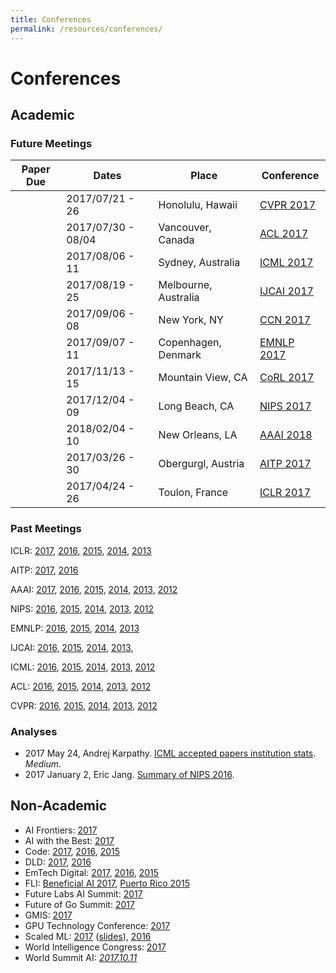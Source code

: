 ```yaml
---
title: Conferences
permalink: /resources/conferences/
---
```

# Conferences

## Academic

### Future Meetings

| Paper Due  | Dates              | Place                | Conference
| ---------- | ------------------ | -------------------- | ----------
|            | 2017/07/21 - 26    | Honolulu, Hawaii     | [CVPR 2017](http://cvpr2017.thecvf.com/)
|            | 2017/07/30 - 08/04 | Vancouver, Canada    | [ACL 2017](http://acl2017.org/)
|            | 2017/08/06 - 11    | Sydney, Australia    | [ICML 2017](https://2017.icml.cc/)
|            | 2017/08/19 - 25    | Melbourne, Australia | [IJCAI 2017](http://ijcai-17.org/)
|            | 2017/09/06 - 08    | New York, NY         | [CCN 2017](http://ccneuro.org/)
|            | 2017/09/07 - 11    | Copenhagen, Denmark  | [EMNLP 2017](http://emnlp2017.net/)
|            | 2017/11/13 - 15    | Mountain View, CA    | [CoRL 2017](http://www.robot-learning.org/)
|            | 2017/12/04 - 09    | Long Beach, CA       | [NIPS 2017](https://nips.cc/Conferences/2017)
|            | 2018/02/04 - 10    | New Orleans, LA      | [AAAI 2018](http://www.aaai.org/Conferences/AAAI/aaai18.php)
|            | 2017/03/26 - 30    | Obergurgl, Austria   | [AITP 2017](http://aitp-conference.org/2017/)
|            | 2017/04/24 - 26    | Toulon, France       | [ICLR 2017](http://www.iclr.cc/doku.php?id=ICLR2017:main&redirect=1)
           
### Past Meetings

ICLR: [2017](http://www.iclr.cc/doku.php?id=iclr2017:main), [2016](http://www.iclr.cc/doku.php?id=iclr2016:main), [2015](http://www.iclr.cc/doku.php?id=iclr2015:main), [2014](http://www.iclr.cc/doku.php?id=iclr2014:start), [2013](https://sites.google.com/site/representationlearning2013/)

AITP: [2017](http://aitp-conference.org/2017/), [2016](http://aitp-conference.org/2016/)

AAAI: [2017](http://www.aaai.org/Conferences/AAAI/aaai17.php), [2016](http://www.aaai.org/Conferences/AAAI/aaai16.php), [2015](http://www.aaai.org/Conferences/AAAI/aaai15.php), [2014](http://www.aaai.org/Conferences/AAAI/aaai14.php), [2013](http://www.aaai.org/Conferences/AAAI/aaai13.php), [2012](http://www.aaai.org/Conferences/AAAI/aaai12.php)

NIPS: [2016](https://nips.cc/Conferences/2016), [2015](https://nips.cc/Conferences/2015), [2014](https://nips.cc/Conferences/2014), [2013](https://nips.cc/Conferences/2013), [2012](https://nips.cc/Conferences/2012)

EMNLP: [2016](http://www.emnlp2016.net/), [2015](https://www.cs.cmu.edu/~ark/EMNLP-2015/), [2014](http://emnlp2014.org/), [2013](http://hum.csse.unimelb.edu.au/emnlp2013/)

IJCAI: [2016](http://ijcai-16.org/index.php/welcome/view/home), [2015](http://ijcai-15.org/), [2014](https://sites.google.com/site/ijcaischool2014/), [2013](http://ijcai-13.org/), 

ICML: [2016](http://icml.cc/2016/), [2015](http://icml.cc/2015/), [2014](http://icml.cc/2014/), [2013](http://icml.cc/2013/), [2012](http://icml.cc/2012/)

ACL: [2016](http://acl2016.org/), [2015](http://acl2015.org/), [2014](http://acl2014.org/), [2013](http://acl2013.org/site/), [2012](http://mirror.aclweb.org/acl2012/)

CVPR: [2016](http://cvpr2016.thecvf.com/), [2015](http://cvpr2015.thecvf.com/), [2014](http://cvpr2014.thecvf.com/), [2013](http://cvpr2013.thecvf.com/), [2012](http://tab.computer.org/pamitc/archive/cvpr2012/)

### Analyses

* 2017 May 24, Andrej Karpathy. [ICML accepted papers institution stats](https://medium.com/@karpathy/icml-accepted-papers-institution-stats-bad8d2943f5d). *Medium*.
* 2017 January 2, Eric Jang. [Summary of NIPS 2016](http://blog.evjang.com/2017/01/nips2016.html).

## Non-Academic

* AI Frontiers: [2017](https://www.aifrontiers.com/2017)
* AI with the Best: [2017](https://ai.withthebest.com/)
* Code: [2017](https://events.recode.net/events/code-conference-2017/), [2016](http://www.recode.net/code-conference-2016), [2015](http://www.recode.net/code-conference-2015)
* DLD: [2017](http://www.dld-conference.com/DLD17/), [2016](http://www.dld-conference.com/DLD16/)
* EmTech Digital: [2017](http://events.technologyreview.com/emtech/digital/17/), [2016](http://events.technologyreview.com/video/?event=emtech-digital&year=2016), [2015](http://events.technologyreview.com/video/?event=emtech-digital&year=2015)
* FLI: [Beneficial AI 2017](https://futureoflife.org/bai-2017/), [Puerto Rico 2015](https://futureoflife.org/2015/10/12/ai-safety-conference-in-puerto-rico/)
* Future Labs AI Summit: [2017](http://futurelabs.nyc/events/ai-summit)
* Future of Go Summit: [2017](http://events.google.com/alphago2017/)
* GMIS: [2017](http://gmis.jiqizhixin.com/)
* GPU Technology Conference: [2017](http://www.gputechconf.com/)
* Scaled ML: [2017](http://scaledml.org/) ([slides](https://www.matroid.com/blog/post/scaled-ml-2017-slides-and-pictures)), [2016](http://scaledml.org/index2016.html)
* World Intelligence Congress: [2017](http://wicongress.org/)
* World Summit AI: [*2017.10.11*](http://thesummitai.com/)
